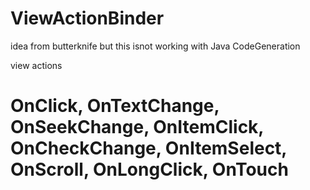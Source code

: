# ViewActionBinder

idea from butterknife but this isnot working with Java CodeGeneration

view actions
# OnClick, OnTextChange, OnSeekChange, OnItemClick, OnCheckChange, OnItemSelect, OnScroll, OnLongClick, OnTouch
